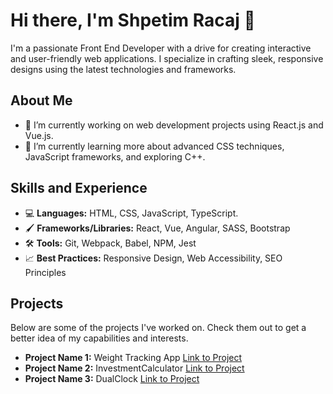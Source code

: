 # Hi there, I'm Shpetim Racaj 👋

I'm a passionate Front End Developer with a drive for creating interactive and user-friendly web applications. I specialize in crafting sleek, responsive designs using the latest technologies and frameworks.

## About Me

- 🔭 I’m currently working on web development projects using React.js and Vue.js.
- 🌱 I’m currently learning more about advanced CSS techniques, JavaScript frameworks, and exploring C++.

## Skills and Experience

- 💻 **Languages:** HTML, CSS, JavaScript, TypeScript.
- 🖌 **Frameworks/Libraries:** React, Vue, Angular, SASS, Bootstrap
- 🛠 **Tools:** Git, Webpack, Babel, NPM, Jest
- 📈 **Best Practices:** Responsive Design, Web Accessibility, SEO Principles

## Projects

Below are some of the projects I've worked on. Check them out to get a better idea of my capabilities and interests.

- **Project Name 1:** Weight Tracking App [Link to Project](https://github.com/shpetimracaj/WeightTrackingApp)
- **Project Name 2:** InvestmentCalculator [Link to Project](https://github.com/shpetimracaj/InvestmentCalculator)
- **Project Name 3:** DualClock [Link to Project](https://github.com/shpetimracaj/DualClock)
